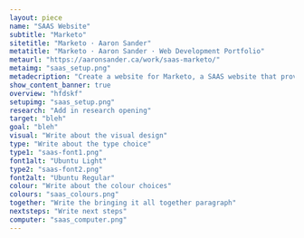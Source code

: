 ```yaml
---
layout: piece
name: "SAAS Website"
subtitle: "Marketo"
sitetitle: "Marketo · Aaron Sander"
metatitle: "Marketo · Aaron Sander · Web Development Portfolio"
metaurl: "https://aaronsander.ca/work/saas-marketo/"
metaimg: "saas_setup.png"
metadecription: "Create a website for Marketo, a SAAS website that provides marketing advertisment."
show_content_banner: true
overview: "hfdskf"
setupimg: "saas_setup.png"
research: "Add in research opening"
target: "bleh"
goal: "bleh"
visual: "Write about the visual design"
type: "Write about the type choice"
type1: "saas-font1.png"
font1alt: "Ubuntu Light"
type2: "saas-font2.png"
font2alt: "Ubuntu Regular"
colour: "Write about the colour choices"
colours: "saas_colours.png"
together: "Write the bringing it all together paragraph"
nextsteps: "Write next steps"
computer: "saas_computer.png"
---
```

